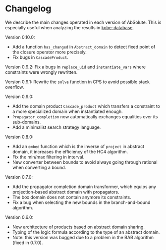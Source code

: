 # Changelog

We describe the main changes operated in each version of AbSolute.
This is especially useful when analyzing the results in [kobe-database](https://github.com/ptal/kobe-database).

Version 0.10.0:
  * Add a function `has_changed` in `Abstract_domain` to detect fixed point of the closure operator more precisely.
  * Fix bugs in `CascadeProduct`.

Version 0.9.2: Fix a bugs in `replace_uid` and `instantiate_vars` where constraints were wrongly rewritten.

Version 0.9.1: Rewrite the `solve` function in CPS to avoid possible stack overflow.

Version 0.9.0:
  * Add the domain product `Cascade_product` which transfers a constraint to a more specialized domain when instantiated enough.
  * `Propagator_completion` now automatically exchanges equalities over its sub-domains.
  * Add a minimalist search strategy language.

Version 0.8.0:
  * Add an `embed` function which is the inverse of `project` in abstract domain, it increases the efficiency of the HC4 algorithm.
  * Fix the min/max filtering in interval.
  * New converter between bounds to avoid always going through rational when converting a bound.

Version 0.7.0:
  * Add the propagator completion domain transformer, which equips any projection-based abstract domain with propagators.
  * The box domain does not contain anymore its constraints.
  * Fix a bug when selecting the new bounds in the branch-and-bound algorithm.

Version 0.6.0:
  * New architecture of products based on abstract domain sharing.
  * Typing of the logic formula according to the type of an abstract domain.
  * Note: this version was bugged due to a problem in the BAB algorithm (fixed in 0.7.0).
